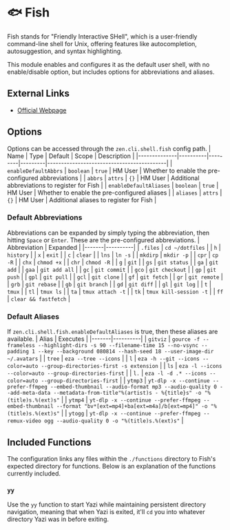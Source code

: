 # 🐟 Fish
Fish stands for "Friendly Interactive SHell", which is a user-friendly command-line shell for Unix, offering features like autocompletion, autosuggestion, and syntax highlighting.

This module enables and configures it as the default user shell, with no enable/disable option, but includes options for abbreviations and aliases.


## External Links
- [Official Webpage](https://fishshell.com/)


## Options
Options can be accessed through the `zen.cli.shell.fish` config path.
| Name         | Type     | Default | Scope   | Description                               |
|--------------|----------|---------|---------|-------------------------------------------|
| `enableDefaultAbbrs` | `boolean` | `true`   | HM User | Whether to enable the pre-configured abbreviations |
| `abbrs` | `attrs` | `{}`   | HM User | Additional abbreviations to register for Fish |
| `enableDefaultAliases` | `boolean` | `true`   | HM User | Whether to enable the pre-configured aliases |
| `aliases` | `attrs` | `{}`   | HM User | Additional aliases to register for Fish |

### Default Abbreviations
Abbreviations can be expanded by simply typing the abbreviation, then hitting `Space` or `Enter`. These are the pre-configured abbreviations.
| Abbreviation | Expanded |
|-------|----------|
| `.files` | `cd ~/dotfiles` |
| `h` | `history` |
| `x` | `exit` |
| `c` | `clear` |
| `lns` | `ln -s` |
| `mkdirp` | `mkdir -p` |
| `cpr` | `cp -R` |
| `chx` | `chmod +x` |
| `chr` | `chmod -R` |
| `g` | `git` |
| `gs` | `git status` |
| `ga` | `git add` |
| `gaa` | `git add all` |
| `gc` | `git commit` |
| `gco` | `git checkout` |
| `gp` | `git push` |
| `gpl` | `git pull` |
| `gcl` | `git clone` |
| `gf` | `git fetch` |
| `gr` | `git remote` |
| `grb` | `git rebase` |
| `gb` | `git branch` |
| `gd` | `git diff` |
| `gl` | `git log` |
| `t` | `tmux` |
| `tl` | `tmux ls` |
| `ta` | `tmux attach -t` |
| `tk` | `tmux kill-session -t` |
| `ff` | `clear && fastfetch` |

### Default Aliases
If `zen.cli.shell.fish.enableDefaultAliases` is true, then these aliases are available.
| Alias | Executes |
|-------|----------|
| `gitviz` | `gource -f --frameless --highlight-dirs -s 90 --filename-time 15 --no-vsync --padding 1 --key --background 080814 --hash-seed 18 --user-image-dir ~/.avatars` |
| `tree` | `eza --tree --icons` |
| `l` | `eza -h --git --icons --color=auto --group-directories-first -s extension` |
| `ls` | `eza -l --icons --color=auto --group-directories-first` |
| `l.` | `eza -l -d .* --icons --color=auto --group-directories-first` |
| `ytmp3` | `yt-dlp -x --continue --prefer-ffmpeg --embed-thumbnail --audio-format mp3 --audio-quality 0 --add-meta-data --metadata-from-title"%(artist)s - %{title}s" -o "%(title)s.%(ext)s"` |
| `ytmp4` | `yt-dlp -x --continue --prefer-ffmpeg --embed-thumbnail --format "bv*[ext=mp4]+ba[ext=m4a]/b[ext=mp4]" -o "%(title)s.%(ext)s"` |
| `ytogg` | `yt-dlp -x --continue --prefer-ffmpeg --remux-video ogg --audio-quality 0 -o "%(title)s.%(ext)s"` |


## Included Functions
The configuration links any files within the `./functions` directory to Fish's expected directory for functions. Below is an explanation of the functions currently included.

### `yy`
Use the `yy` function to start Yazi while maintaining persistent directory navigation, meaning that when Yazi is exited, it'll `cd` you into whatever directory Yazi was in before exiting.
